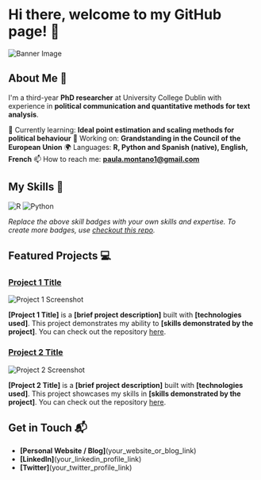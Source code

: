 # Hi there, welcome to my GitHub page! 👋

![Banner Image](your_banner_image_url_here)

## About Me 🚀

I'm a third-year **PhD researcher** at University College Dublin with experience in **political communication and quantitative methods for text analysis**.

🌱 Currently learning: **Ideal point estimation and scaling methods for political behaviour**
🔭 Working on: **Grandstanding in the Council of the European Union**
🌍 Languages: **R, Python and Spanish (native), English, French**
📫 How to reach me: **paula.montano1@gmail.com**

## My Skills 🧠

![R]([https://img.shields.io/badge/-HTML-E34F26?style=flat-square&logo=html5&logoColor=white](https://img.shields.io/badge/R-276DC3?style=for-the-badge&logo=r&logoColor=white))
![Python]([https://img.shields.io/badge/-CSS-1572B6?style=flat-square&logo=css3&logoColor=white](https://img.shields.io/badge/Python-FFD43B?style=for-the-badge&logo=python&logoColor=blue))

*Replace the above skill badges with your own skills and expertise. To create more badges, use [checkout this repo](https://github.com/alexandresanlim/Badges4-README.md-Profile).*

## Featured Projects 💻

### [Project 1 Title](project_1_link)

![Project 1 Screenshot](project_1_screenshot_url)

**[Project 1 Title]** is a **[brief project description]** built with **[technologies used]**. This project demonstrates my ability to **[skills demonstrated by the project]**. You can check out the repository [here](project_1_repository_link).

### [Project 2 Title](project_2_link)

![Project 2 Screenshot](project_2_screenshot_url)

**[Project 2 Title]** is a **[brief project description]** built with **[technologies used]**. This project showcases my skills in **[skills demonstrated by the project]**. You can check out the repository [here](project_2_repository_link).

## Get in Touch 📬

- **[Personal Website / Blog]**(your_website_or_blog_link)
- **[LinkedIn]**(your_linkedin_profile_link)
- **[Twitter]**(your_twitter_profile_link)


